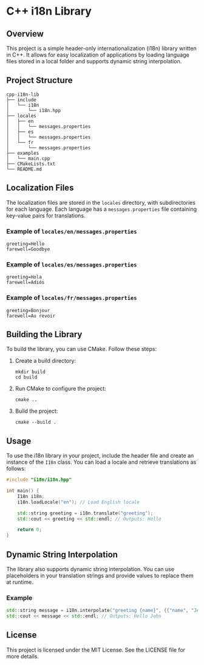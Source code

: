 # C++ i18n Library

## Overview
This project is a simple header-only internationalization (i18n) library written in C++. It allows for easy localization of applications by loading language files stored in a local folder and supports dynamic string interpolation.

## Project Structure
```
cpp-i18n-lib
├── include
│   └── i18n
│       └── i18n.hpp
├── locales
│   ├── en
│   │   └── messages.properties
│   ├── es
│   │   └── messages.properties
│   └── fr
│       └── messages.properties
├── examples
│   └── main.cpp
├── CMakeLists.txt
└── README.md
```

## Localization Files
The localization files are stored in the `locales` directory, with subdirectories for each language. Each language has a `messages.properties` file containing key-value pairs for translations.

### Example of `locales/en/messages.properties`
```
greeting=Hello
farewell=Goodbye
```

### Example of `locales/es/messages.properties`
```
greeting=Hola
farewell=Adiós
```

### Example of `locales/fr/messages.properties`
```
greeting=Bonjour
farewell=Au revoir
```

## Building the Library
To build the library, you can use CMake. Follow these steps:

1. Create a build directory:
   ```
   mkdir build
   cd build
   ```

2. Run CMake to configure the project:
   ```
   cmake ..
   ```

3. Build the project:
   ```
   cmake --build .
   ```

## Usage
To use the i18n library in your project, include the header file and create an instance of the `I18n` class. You can load a locale and retrieve translations as follows:

```cpp
#include "i18n/i18n.hpp"

int main() {
    I18n i18n;
    i18n.loadLocale("en"); // Load English locale

    std::string greeting = i18n.translate("greeting");
    std::cout << greeting << std::endl; // Outputs: Hello

    return 0;
}
```

## Dynamic String Interpolation
The library also supports dynamic string interpolation. You can use placeholders in your translation strings and provide values to replace them at runtime.

### Example
```cpp
std::string message = i18n.interpolate("greeting {name}", {{"name", "John"}});
std::cout << message << std::endl; // Outputs: Hello John
```

## License
This project is licensed under the MIT License. See the LICENSE file for more details.
